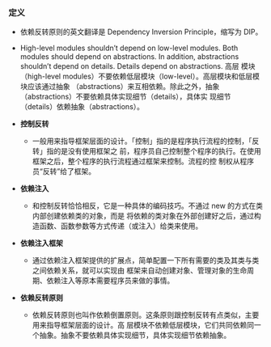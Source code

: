 ### 定义
- 依赖反转原则的英文翻译是 Dependency Inversion Principle，缩写为 DIP。
- High-level modules shouldn’t depend on low-level modules. Both modules should depend on 
abstractions. In addition, abstractions shouldn’t depend on details. Details depend on abstractions. 高层
模块（high-level modules）不要依赖低层模块（low-level）。高层模块和低层模块应该通过抽象
（abstractions）来互相依赖。除此之外，抽象（abstractions）不要依赖具体实现细节（details），具体实
现细节（details）依赖抽象（abstractions）。

- **控制反转**
    - 一般用来指导框架层面的设计。「控制」指的是程序执行流程的控制，「反转」指的是没有使用框架之
    前，程序员自己控制整个程序的执行。在使用框架之后，整个程序的执行流程通过框架来控制。流程的控
    制权从程序员“反转”给了框架。
- **依赖注入**
    - 和控制反转恰恰相反，它是一种具体的编码技巧。不通过 new 的方式在类内部创建依赖类的对象，而是
    将依赖的类对象在外部创建好之后，通过构造函数、函数参数等方式传递（或注入）给类来使用。
- **依赖注入框架**
    - 通过依赖注入框架提供的扩展点，简单配置一下所有需要的类及其类与类之间依赖关系，就可以实现由
    框架来自动创建对象、管理对象的生命周期、依赖注入等原本需要程序员来做的事情。
- **依赖反转原则**
    - 依赖反转原则也叫作依赖倒置原则。这条原则跟控制反转有点类似，主要用来指导框架层面的设计。高
    层模块不依赖低层模块，它们共同依赖同一个抽象。抽象不要依赖具体实现细节，具体实现细节依赖抽象。
